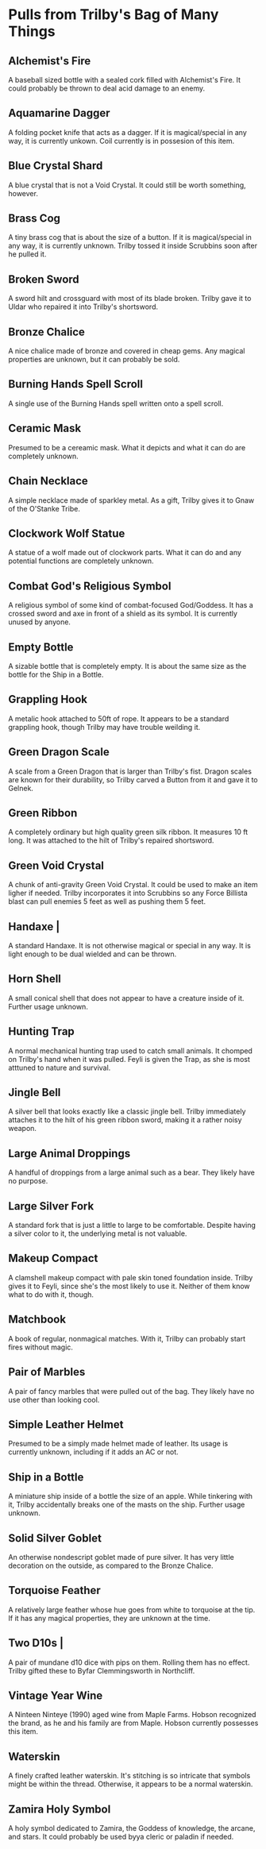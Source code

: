 # Pulls from Trilby's Bag of Many Things

## Alchemist's Fire 

A baseball sized bottle with a sealed cork filled with Alchemist's Fire. It could probably be thrown to deal acid damage to an enemy.

## Aquamarine Dagger

A folding pocket knife that acts as a dagger. If it is magical/special in any way, it is currently unkown. Coil currently is in possesion of this item.

## Blue Crystal Shard 

A blue crystal that is not a Void Crystal. It could still be worth something, however.

## Brass Cog 

A tiny brass cog that is about the size of a button. If it is magical/special in any way, it is currently unknown. Trilby tossed it inside Scrubbins soon after he pulled it.

## Broken Sword

A sword hilt and crossguard with most of its blade broken. Trilby gave it to Uldar who repaired it into Trilby's shortsword.

## Bronze Chalice 

A nice chalice made of bronze and covered in cheap gems. Any magical properties are unknown, but it can probably be sold.

## Burning Hands Spell Scroll

A single use of the Burning Hands spell written onto a spell scroll.

## Ceramic Mask 

Presumed to be a cereamic mask. What it depicts and what it can do are completely unknown.

## Chain Necklace 

A simple necklace made of sparkley metal. As a gift, Trilby gives it to Gnaw of the O'Stanke Tribe.

## Clockwork Wolf Statue 

A statue of a wolf made out of clockwork parts. What it can do and any potential functions are completely unknown.

## Combat God's Religious Symbol 

A religious symbol of some kind of combat-focused God/Goddess. It has a crossed sword and axe in front of a shield as its symbol. It is currently unused by anyone.

## Empty Bottle

A sizable bottle that is completely empty. It is about the same size as the bottle for the Ship in a Bottle.

## Grappling Hook 

A metalic hook attached to 50ft of rope. It appears to be a standard grappling hook, though Trilby may have trouble weilding it.

## Green Dragon Scale

A scale from a Green Dragon that is larger than Trilby's fist. Dragon scales are known for their durability, so Trilby carved a Button from it and gave it to Gelnek.

## Green Ribbon

A completely ordinary but high quality green silk ribbon. It measures 10 ft long. It was attached to the hilt of Trilby's repaired shortsword.

## Green Void Crystal

A chunk of anti-gravity Green Void Crystal. It could be used to make an item ligher if needed. Trilby incorporates it into Scrubbins so any Force Billista blast can pull enemies 5 feet as well as pushing them 5 feet.

## Handaxe |

A standard Handaxe. It is not otherwise magical or special in any way. It is light enough to be dual wielded and can be thrown.

## Horn Shell

A small conical shell that does not appear to have a creature inside of it. Further usage unknown.

## Hunting Trap

A normal mechanical hunting trap used to catch small animals. It chomped on Trilby's hand when it was pulled. Feyli is given the Trap, as she is most atttuned to nature and survival.

## Jingle Bell

A silver bell that looks exactly like a classic jingle bell. Trilby immediately attaches it to the hilt of his green ribbon sword, making it a rather noisy weapon.

## Large Animal Droppings 

A handful of droppings from a large animal such as a bear. They likely have no purpose.

## Large Silver Fork 

A standard fork that is just a little to large to be comfortable. Despite having a silver color to it, the underlying metal is not valuable.

## Makeup Compact

A clamshell makeup compact with pale skin toned foundation inside. Trilby gives it to Feyli, since she's the most likely to use it. Neither of them know what to do with it, though.

## Matchbook 

A book of regular, nonmagical matches. With it, Trilby can probably start fires without magic.

## Pair of Marbles 

A pair of fancy marbles that were pulled out of the bag. They likely have no use other than looking cool.

## Simple Leather Helmet 

Presumed to be a simply made helmet made of leather. Its usage is currently unknown, including if it adds an AC or not.

## Ship in a Bottle 

A miniature ship inside of a bottle the size of an apple. While tinkering with it, Trilby accidentally breaks one of the masts on the ship. Further usage unknown.

## Solid Silver Goblet

An otherwise nondescript goblet made of pure silver. It has very little decoration on the outside, as compared to the Bronze Chalice. 

## Torquoise Feather

A relatively large feather whose hue goes from white to torquoise at the tip. If it has any magical properties, they are unknown at the time.

## Two D10s |

A pair of mundane d10 dice with pips on them. Rolling them has no effect. Trilby gifted these to Byfar Clemmingsworth in Northcliff.

## Vintage Year Wine

A Ninteen Ninteye (1990) aged wine from Maple Farms. Hobson recognized the brand, as he and his family are from Maple. Hobson currently possesses this item.

## Waterskin

A finely crafted leather waterskin. It's stitching is so intricate that symbols might be within the thread. Otherwise, it appears to be a normal waterskin.

## Zamira Holy Symbol 

A holy symbol dedicated to Zamira, the Goddess of knowledge, the arcane, and stars. It could probably be used byya cleric or paladin if needed.